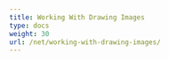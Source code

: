 ```yaml
---
title: Working With Drawing Images
type: docs
weight: 30
url: /net/working-with-drawing-images/
---
```



